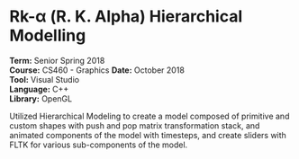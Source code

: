 # Rk-α (R. K. Alpha) Hierarchical Modelling

**Term:** Senior Spring 2018  
**Course:** CS460 - Graphics
**Date:** October 2018  
**Tool:** Visual Studio  
**Language:** C++  
**Library:** OpenGL

Utilized Hierarchical Modeling to create a model composed of primitive and custom shapes with push and pop matrix transformation stack, and animated components of the model with timesteps, and create sliders with FLTK for various sub-components of the model.
